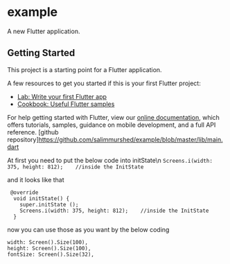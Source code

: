 # example

A new Flutter application.

## Getting Started

This project is a starting point for a Flutter application.

A few resources to get you started if this is your first Flutter project:

- [Lab: Write your first Flutter app](https://flutter.dev/docs/get-started/codelab)
- [Cookbook: Useful Flutter samples](https://flutter.dev/docs/cookbook)

For help getting started with Flutter, view our
[online documentation](https://flutter.dev/docs), which offers tutorials,
samples, guidance on mobile development, and a full API reference.
[github repository]https://github.com/salimmurshed/example/blob/master/lib/main.dart


At first you need to put the below code into initState\n
```Screens.i(width: 375, height: 812);    //inside the InitState```

and it looks like that
```
 @override
  void initState() {
    super.initState ();
    Screens.i(width: 375, height: 812);    //inside the InitState
  }
  ```
  
  now you can use those as you want by the below coding
  ```
  width: Screen().Size(100),
  height: Screen().Size(100),
  fontSize: Screen().Size(32),
  ```
